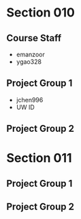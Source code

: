 # Section 010

## Course Staff

   * emanzoor
   * ygao328

## Project Group 1

   * jchen996
   * UW ID

## Project Group 2

# Section 011

## Project Group 1

## Project Group 2
